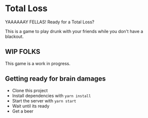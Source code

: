# Total Loss

YAAAAAAY FELLAS! Ready for a Total Loss?

This is a game to play drunk with your friends while you don't have a blackout.

## WIP FOLKS

This game is a work in progress.

## Getting ready for brain damages

* Clone this project
* Install dependencies with `yarn install`
* Start the server with `yarn start`
* Wait until its ready
* Get a beer
